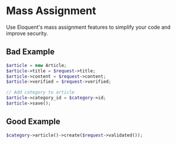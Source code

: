 # Mass Assignment

Use Eloquent's mass assignment features to simplify your code and improve security.

## Bad Example

```php
$article = new Article;
$article->title = $request->title;
$article->content = $request->content;
$article->verified = $request->verified;

// Add category to article
$article->category_id = $category->id;
$article->save();
```

## Good Example

```php
$category->article()->create($request->validated());
```
